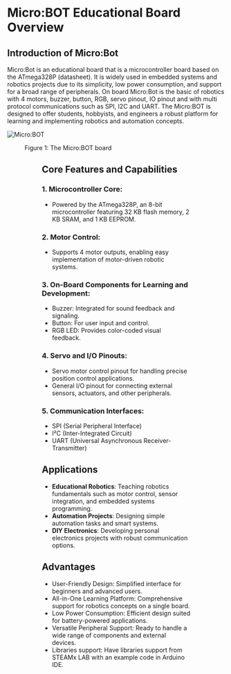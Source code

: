 # Micro:BOT Educational Board Overview

## Introduction of Micro:Bot
Micro:Bot is an educational board that is a microcontroller board based on the ATmega328P (datasheet). It is widely used in embedded systems and robotics projects due to its simplicity, low power consumption, and support for a broad range of peripherals. On board Micro:Bot is the basic of robotics with 4 motors, buzzer, button, RGB, servo pinout, IO pinout and with multi protocol communications such as SPI, I2C and UART. The Micro:BOT is designed to offer students, hobbyists, and engineers a robust platform for learning and implementing robotics and automation concepts.

![Micro:BOT](https://github.com/thynavy/Micro-Bot/blob/main/Picture/Micro_BOT_1111.png)
<figure>
  <figcaption>Figure 1: The Micro:BOT board</figcaption>
<figure>
  
## Core Features and Capabilities
### 1. Microcontroller Core:
  - Powered by the ATmega328P, an 8-bit microcontroller featuring 32 KB flash memory, 2 KB SRAM, and 1 KB EEPROM.
### 2. Motor Control:
  - Supports 4 motor outputs, enabling easy implementation of motor-driven robotic systems.
### 3. On-Board Components for Learning and Development:
  - Buzzer: Integrated for sound feedback and signaling.
  - Button: For user input and control.
  - RGB LED: Provides color-coded visual feedback.
### 4. Servo and I/O Pinouts:
  - Servo motor control pinout for handling precise position control applications.
  - General I/O pinout for connecting external sensors, actuators, and other peripherals.
### 5. Communication Interfaces:
  - SPI (Serial Peripheral Interface)
  - I²C (Inter-Integrated Circuit)
  - UART (Universal Asynchronous Receiver-Transmitter)

## Applications
  - **Educational Robotics**: Teaching robotics fundamentals such as motor control, sensor integration, and embedded systems programming.
  - **Automation Projects**: Designing simple automation tasks and smart systems.
  - **DIY Electronics**: Developing personal electronics projects with robust communication options.

## Advantages
  - User-Friendly Design: Simplified interface for beginners and advanced users.
  - All-in-One Learning Platform: Comprehensive support for robotics concepts on a single board.
  - Low Power Consumption: Efficient design suited for battery-powered applications.
  - Versatile Peripheral Support: Ready to handle a wide range of components and external devices.
  - Libraries support: Have libraries support from STEAMx LAB with an example code in Arduino IDE.
